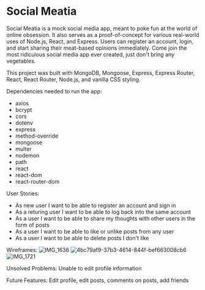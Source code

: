 # Social Meatia

Social Meatia is a mock social media app, meant to poke fun at the world of online obsession. It also serves as a proof-of-concept for various real-world uses of Node.js, React, and Express. Users can register an account, login, and start sharing their meat-based opinions immediately. Come join the most ridiculous social media app ever created, just don't bring any vegetables.

This project was built with MongoDB, Mongoose, Express, Express Router, React, React Router, Node.js, and vanilla CSS styling.

Dependencies needed to run the app: 
  - axios
  - bcrypt
  - cors
  - dotenv
  - express
  - method-override
  - mongoose
  - multer
  - nodemon
  - path
  - react
  - react-dom
  - react-router-dom
  
User Stories:
  - As new user I want to be able to register an account and sign in
  - As a returing user I want to be able to log back into the same account
  - As a user I want to be able to share my thoughts with other users in the form of posts
  - As a user I want to be able to like or unlike posts from any user
  - As a user I want to be able to delete posts I don't like
  
Wireframes: 
![IMG_1636](https://user-images.githubusercontent.com/105689542/204658775-c2a3838a-b47d-4ac7-b6c1-15ad21254adc.jpg)
![4bc79af9-37b3-4614-844f-bef663008cb6](https://user-images.githubusercontent.com/105689542/204659479-4cdfe7b0-65fa-4316-98b1-a2a7cadbde0b.jpeg)
![IMG_1721](https://user-images.githubusercontent.com/105689542/204659671-98daffb8-3e69-4432-ad68-cd8efb5a2691.jpg)

Unsolved Problems: Unable to edit profile information

Future Features: Edit profile, edit posts, comments on posts, add friends
